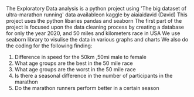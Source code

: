 The Exploratory Data analysis is a python project using 'The big dataset of ultra-marathon running' data availableon kaggle by aiaiaidavid (David)
This project uses the python libaries pandas and seaborn
The first part of the project is focused upon the data cleaning process by creating a database for only the year 2020, and 50 miles and kilometers race in USA
We use seaborn library to visulise the data in various graphs and charts
We  also do the coding for the following finding:
1) Difference in speed for the 50km ,50mi male to female
2) What age groups are the best in the 50 mile race 
3) What age groups are the worst in the 50 mile race 
4) Is there a seasonal difference in the number of participants in the marathon
5) Do the marathon runners perform better in a certain season
